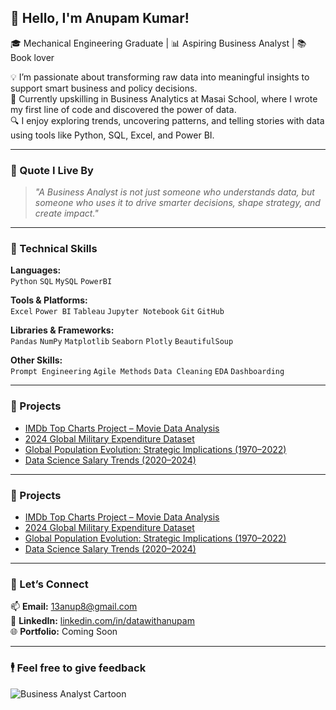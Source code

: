 ## 👋 Hello, I'm Anupam Kumar!

🎓 Mechanical Engineering Graduate | 📊 Aspiring Business Analyst | 📚 Book lover 

💡 I’m passionate about transforming raw data into meaningful insights to support smart business and policy decisions.  
🚀 Currently upskilling in Business Analytics at Masai School, where I wrote my first line of code and discovered the power of data.  
🔍 I enjoy exploring trends, uncovering patterns, and telling stories with data using tools like Python, SQL, Excel, and Power BI.

---

### 🧠 Quote I Live By  
> *"A Business Analyst is not just someone who understands data, but someone who uses it to drive smarter decisions, shape strategy, and create impact."*

---

### 🔧 Technical Skills

**Languages:**  
`Python` `SQL` `MySQL` `PowerBI`

**Tools & Platforms:**  
`Excel` `Power BI` `Tableau` `Jupyter Notebook` `Git` `GitHub`

**Libraries & Frameworks:**  
`Pandas` `NumPy` `Matplotlib` `Seaborn` `Plotly` `BeautifulSoup`

**Other Skills:**  
`Prompt Engineering` `Agile Methods` `Data Cleaning` `EDA` `Dashboarding`

---


### 💼 Projects

- [IMDb Top Charts Project – Movie Data Analysis](https://github.com/datawithanupam/IMDB_Top_Charts_Project)  
- [2024 Global Military Expenditure Dataset](https://github.com/datawithanupam/2024-Global-Military-Expenditure-Dataset)  
- [Global Population Evolution: Strategic Implications (1970–2022)](https://github.com/datawithanupam/Global-Population-Evolution-Strategic-Implications-1970-2022)  
- [Data Science Salary Trends (2020–2024)](https://github.com/datawithanupam/DataScience-Salary-2020-2024)

---


### 💼 Projects

- [IMDb Top Charts Project – Movie Data Analysis](https://github.com/datawithanupam/IMDB_Top_Charts_Project)  
- [2024 Global Military Expenditure Dataset](https://github.com/datawithanupam/2024-Global-Military-Expenditure-Dataset)  
- [Global Population Evolution: Strategic Implications (1970–2022)](https://github.com/datawithanupam/Global-Population-Evolution-Strategic-Implications-1970-2022)  
- [Data Science Salary Trends (2020–2024)](https://github.com/datawithanupam/DataScience-Salary-2020-2024)

---

### 🤝 Let’s Connect

📫 **Email:** 13anup8@gmail.com  
📄 **LinkedIn:** [linkedin.com/in/datawithanupam](https://www.linkedin.com/in/datawithanupam)  
🌐 **Portfolio:** Coming Soon

---

### 🕴️ Feel free to give feedback

![Business Analyst Cartoon](https://media.giphy.com/media/YL90VSVnbwLmhRKa6I/giphy.gif)
